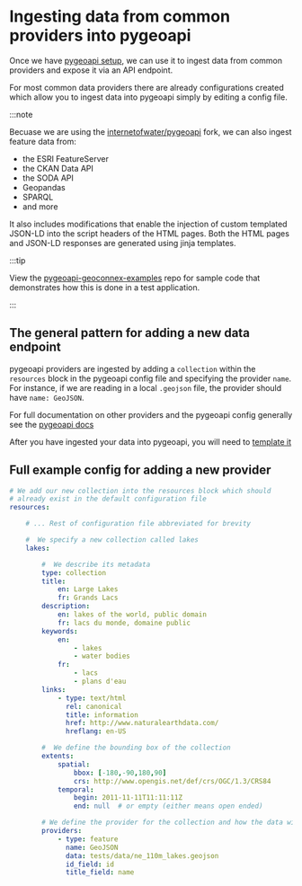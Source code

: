 # Ingesting data from common providers into pygeoapi

Once we have [pygeoapi setup](../deployment.md), we can use it to ingest data from common providers and expose it via an API endpoint. 

For most common data providers there are already configurations created which allow you to ingest data into pygeoapi simply by editing a config file.

:::note 


Becuase we are using the [internetofwater/pygeoapi](https://github.com/internetofwater/pygeoapi) fork, we can also ingest feature data from:
- the ESRI FeatureServer
-  the CKAN Data API
- the SODA API
- Geopandas
- SPARQL
- and more

It also includes modifications that enable the injection of custom templated JSON-LD into the script headers of the HTML pages. Both the HTML pages and JSON-LD responses are generated using jinja templates.

:::tip

View the [pygeoapi-geoconnex-examples](https://github.com/cgs-earth/pygeoapi-geoconnex-examples) repo for sample code that demonstrates how this is done in a test application.

:::


## The general pattern for adding a new data endpoint

pygeoapi providers are ingested by adding a `collection` within the `resources` block in the pygeoapi config file and specifying the provider `name`. For instance, if we are reading in a local `.geojson` file, the provider should have `name: GeoJSON`.

For full documentation on other providers and the pygeoapi config generally see the [pygeoapi docs](https://docs.pygeoapi.io/en/latest/data-publishing/ogcapi-features.html#providers)

After you have ingested your data into pygeoapi, you will need to [template it](../templating.md)

## Full example config for adding a new provider 

```yml title="local.config.yml"
# We add our new collection into the resources block which should 
# already exist in the default configuration file
resources:

    # ... Rest of configuration file abbreviated for brevity

    #  We specify a new collection called lakes
    lakes:

        #  We describe its metadata
        type: collection
        title:
            en: Large Lakes
            fr: Grands Lacs
        description:
            en: lakes of the world, public domain
            fr: lacs du monde, domaine public
        keywords:
            en:
                - lakes
                - water bodies
            fr:
                - lacs
                - plans d'eau
        links:
            - type: text/html
              rel: canonical
              title: information
              href: http://www.naturalearthdata.com/
              hreflang: en-US

        #  We define the bounding box of the collection
        extents:
            spatial:
                bbox: [-180,-90,180,90]
                crs: http://www.opengis.net/def/crs/OGC/1.3/CRS84
            temporal:
                begin: 2011-11-11T11:11:11Z
                end: null  # or empty (either means open ended)

        # We define the provider for the collection and how the data will be ingested via pygeoapi
        providers:
            - type: feature
              name: GeoJSON
              data: tests/data/ne_110m_lakes.geojson
              id_field: id
              title_field: name

```


